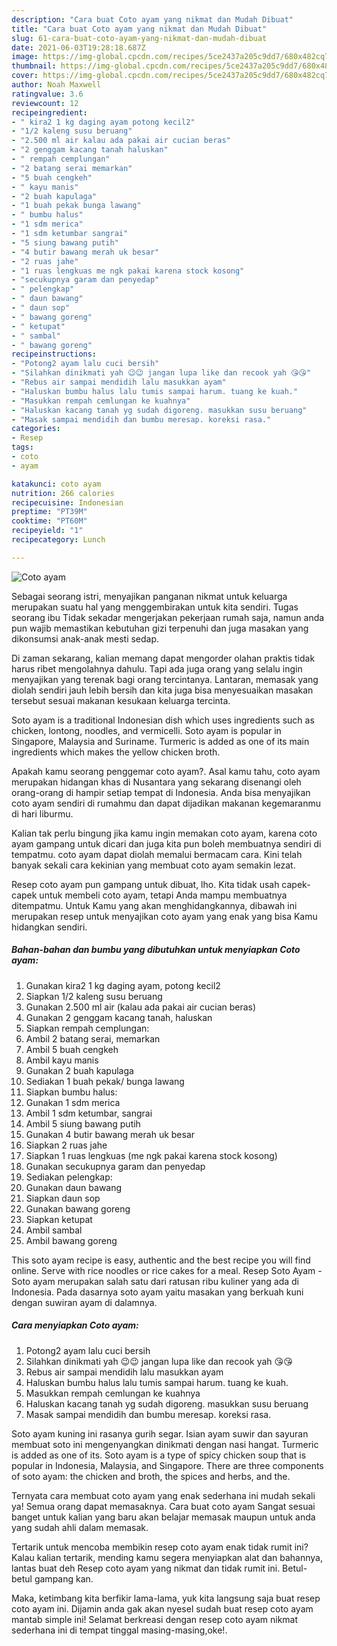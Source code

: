 ```yaml
---
description: "Cara buat Coto ayam yang nikmat dan Mudah Dibuat"
title: "Cara buat Coto ayam yang nikmat dan Mudah Dibuat"
slug: 61-cara-buat-coto-ayam-yang-nikmat-dan-mudah-dibuat
date: 2021-06-03T19:28:18.687Z
image: https://img-global.cpcdn.com/recipes/5ce2437a205c9dd7/680x482cq70/coto-ayam-foto-resep-utama.jpg
thumbnail: https://img-global.cpcdn.com/recipes/5ce2437a205c9dd7/680x482cq70/coto-ayam-foto-resep-utama.jpg
cover: https://img-global.cpcdn.com/recipes/5ce2437a205c9dd7/680x482cq70/coto-ayam-foto-resep-utama.jpg
author: Noah Maxwell
ratingvalue: 3.6
reviewcount: 12
recipeingredient:
- " kira2 1 kg daging ayam potong kecil2"
- "1/2 kaleng susu beruang"
- "2.500 ml air kalau ada pakai air cucian beras"
- "2 genggam kacang tanah haluskan"
- " rempah cemplungan"
- "2 batang serai memarkan"
- "5 buah cengkeh"
- " kayu manis"
- "2 buah kapulaga"
- "1 buah pekak bunga lawang"
- " bumbu halus"
- "1 sdm merica"
- "1 sdm ketumbar sangrai"
- "5 siung bawang putih"
- "4 butir bawang merah uk besar"
- "2 ruas jahe"
- "1 ruas lengkuas me ngk pakai karena stock kosong"
- "secukupnya garam dan penyedap"
- " pelengkap"
- " daun bawang"
- " daun sop"
- " bawang goreng"
- " ketupat"
- " sambal"
- " bawang goreng"
recipeinstructions:
- "Potong2 ayam lalu cuci bersih"
- "Silahkan dinikmati yah 😉😉 jangan lupa like dan recook yah 😘😘"
- "Rebus air sampai mendidih lalu masukkan ayam"
- "Haluskan bumbu halus lalu tumis sampai harum. tuang ke kuah."
- "Masukkan rempah cemlungan ke kuahnya"
- "Haluskan kacang tanah yg sudah digoreng. masukkan susu beruang"
- "Masak sampai mendidih dan bumbu meresap. koreksi rasa."
categories:
- Resep
tags:
- coto
- ayam

katakunci: coto ayam 
nutrition: 266 calories
recipecuisine: Indonesian
preptime: "PT39M"
cooktime: "PT60M"
recipeyield: "1"
recipecategory: Lunch

---
```



![Coto ayam](https://img-global.cpcdn.com/recipes/5ce2437a205c9dd7/680x482cq70/coto-ayam-foto-resep-utama.jpg)

Sebagai seorang istri, menyajikan panganan nikmat untuk keluarga merupakan suatu hal yang menggembirakan untuk kita sendiri. Tugas seorang ibu Tidak sekadar mengerjakan pekerjaan rumah saja, namun anda pun wajib memastikan kebutuhan gizi terpenuhi dan juga masakan yang dikonsumsi anak-anak mesti sedap.

Di zaman  sekarang, kalian memang dapat mengorder olahan praktis tidak harus ribet mengolahnya dahulu. Tapi ada juga orang yang selalu ingin menyajikan yang terenak bagi orang tercintanya. Lantaran, memasak yang diolah sendiri jauh lebih bersih dan kita juga bisa menyesuaikan masakan tersebut sesuai makanan kesukaan keluarga tercinta. 

Soto ayam is a traditional Indonesian dish which uses ingredients such as chicken, lontong, noodles, and vermicelli. Soto ayam is popular in Singapore, Malaysia and Suriname. Turmeric is added as one of its main ingredients which makes the yellow chicken broth.

Apakah kamu seorang penggemar coto ayam?. Asal kamu tahu, coto ayam merupakan hidangan khas di Nusantara yang sekarang disenangi oleh orang-orang di hampir setiap tempat di Indonesia. Anda bisa menyajikan coto ayam sendiri di rumahmu dan dapat dijadikan makanan kegemaranmu di hari liburmu.

Kalian tak perlu bingung jika kamu ingin memakan coto ayam, karena coto ayam gampang untuk dicari dan juga kita pun boleh membuatnya sendiri di tempatmu. coto ayam dapat diolah memalui bermacam cara. Kini telah banyak sekali cara kekinian yang membuat coto ayam semakin lezat.

Resep coto ayam pun gampang untuk dibuat, lho. Kita tidak usah capek-capek untuk membeli coto ayam, tetapi Anda mampu membuatnya ditempatmu. Untuk Kamu yang akan menghidangkannya, dibawah ini merupakan resep untuk menyajikan coto ayam yang enak yang bisa Kamu hidangkan sendiri.

<!--inarticleads1-->

##### Bahan-bahan dan bumbu yang dibutuhkan untuk menyiapkan Coto ayam:

1. Gunakan  kira2 1 kg daging ayam, potong kecil2
1. Siapkan 1/2 kaleng susu beruang
1. Gunakan 2.500 ml air (kalau ada pakai air cucian beras)
1. Gunakan 2 genggam kacang tanah, haluskan
1. Siapkan  rempah cemplungan:
1. Ambil 2 batang serai, memarkan
1. Ambil 5 buah cengkeh
1. Ambil  kayu manis
1. Gunakan 2 buah kapulaga
1. Sediakan 1 buah pekak/ bunga lawang
1. Siapkan  bumbu halus:
1. Gunakan 1 sdm merica
1. Ambil 1 sdm ketumbar, sangrai
1. Ambil 5 siung bawang putih
1. Gunakan 4 butir bawang merah uk besar
1. Siapkan 2 ruas jahe
1. Siapkan 1 ruas lengkuas (me ngk pakai karena stock kosong)
1. Gunakan secukupnya garam dan penyedap
1. Sediakan  pelengkap:
1. Gunakan  daun bawang
1. Siapkan  daun sop
1. Gunakan  bawang goreng
1. Siapkan  ketupat
1. Ambil  sambal
1. Ambil  bawang goreng


This soto ayam recipe is easy, authentic and the best recipe you will find online. Serve with rice noodles or rice cakes for a meal. Resep Soto Ayam - Soto ayam merupakan salah satu dari ratusan ribu kuliner yang ada di Indonesia. Pada dasarnya soto ayam yaitu masakan yang berkuah kuni dengan suwiran ayam di dalamnya. 

<!--inarticleads2-->

##### Cara menyiapkan Coto ayam:

1. Potong2 ayam lalu cuci bersih
1. Silahkan dinikmati yah 😉😉 jangan lupa like dan recook yah 😘😘
1. Rebus air sampai mendidih lalu masukkan ayam
1. Haluskan bumbu halus lalu tumis sampai harum. tuang ke kuah.
1. Masukkan rempah cemlungan ke kuahnya
1. Haluskan kacang tanah yg sudah digoreng. masukkan susu beruang
1. Masak sampai mendidih dan bumbu meresap. koreksi rasa.


Soto ayam kuning ini rasanya gurih segar. Isian ayam suwir dan sayuran membuat soto ini mengenyangkan dinikmati dengan nasi hangat. Turmeric is added as one of its. Soto ayam is a type of spicy chicken soup that is popular in Indonesia, Malaysia, and Singapore. There are three components of soto ayam: the chicken and broth, the spices and herbs, and the. 

Ternyata cara membuat coto ayam yang enak sederhana ini mudah sekali ya! Semua orang dapat memasaknya. Cara buat coto ayam Sangat sesuai banget untuk kalian yang baru akan belajar memasak maupun untuk anda yang sudah ahli dalam memasak.

Tertarik untuk mencoba membikin resep coto ayam enak tidak rumit ini? Kalau kalian tertarik, mending kamu segera menyiapkan alat dan bahannya, lantas buat deh Resep coto ayam yang nikmat dan tidak rumit ini. Betul-betul gampang kan. 

Maka, ketimbang kita berfikir lama-lama, yuk kita langsung saja buat resep coto ayam ini. Dijamin anda gak akan nyesel sudah buat resep coto ayam mantab simple ini! Selamat berkreasi dengan resep coto ayam nikmat sederhana ini di tempat tinggal masing-masing,oke!.


